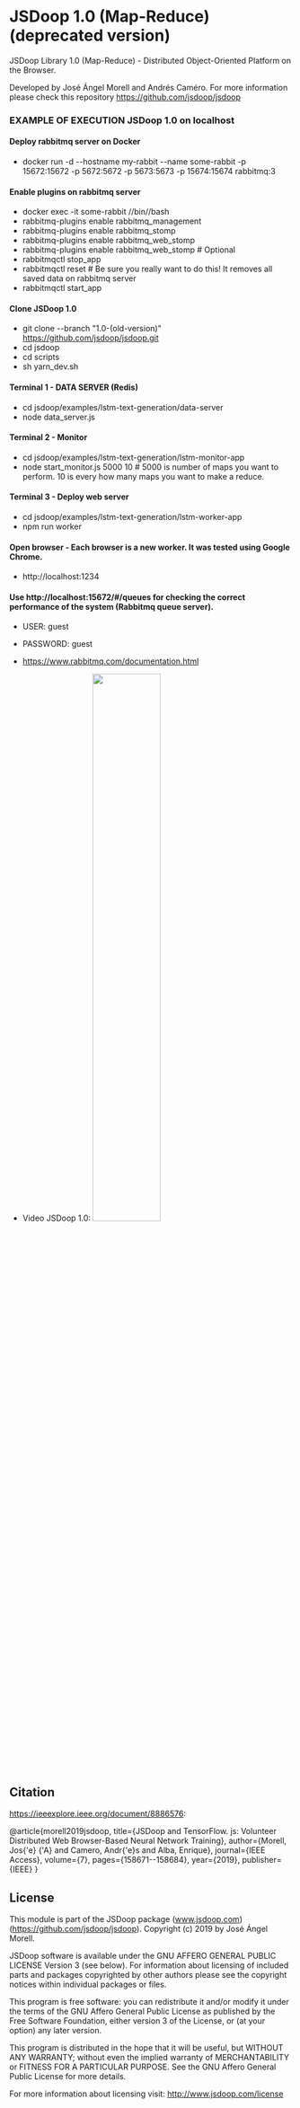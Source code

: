 # JSDoop 1.0 (Map-Reduce) (deprecated version)
JSDoop Library 1.0 (Map-Reduce) - Distributed Object-Oriented Platform on the Browser.

Developed by José Ángel Morell and Andrés Caméro.
For more information please check this repository https://github.com/jsdoop/jsdoop


### EXAMPLE OF EXECUTION JSDoop 1.0 on localhost
#### Deploy rabbitmq server on Docker
- docker run -d --hostname my-rabbit --name some-rabbit -p 15672:15672 -p 5672:5672 -p 5673:5673 -p 15674:15674 rabbitmq:3

#### Enable plugins on rabbitmq server
- docker exec -it some-rabbit //bin//bash
- rabbitmq-plugins enable rabbitmq_management
- rabbitmq-plugins enable rabbitmq_stomp
- rabbitmq-plugins enable rabbitmq_web_stomp
- rabbitmq-plugins enable rabbitmq_web_stomp # Optional
- rabbitmqctl stop_app
- rabbitmqctl reset    # Be sure you really want to do this! It removes all saved data on rabbitmq server
- rabbitmqctl start_app

#### Clone JSDoop 1.0
- git clone --branch "1.0-(old-version)" https://github.com/jsdoop/jsdoop.git
- cd jsdoop
- cd scripts
- sh yarn_dev.sh 

#### Terminal 1 - DATA SERVER (Redis)
- cd jsdoop/examples/lstm-text-generation/data-server
- node data_server.js

#### Terminal 2 - Monitor
- cd jsdoop/examples/lstm-text-generation/lstm-monitor-app
- node start_monitor.js 5000 10 # 5000 is number of maps you want to perform. 10 is every how many maps you want to make a reduce.

#### Terminal 3 - Deploy web server
- cd jsdoop/examples/lstm-text-generation/lstm-worker-app
- npm run worker

#### Open browser - Each browser is a new worker. It was tested using Google Chrome.
- http://localhost:1234

#### Use http://localhost:15672/#/queues for checking the correct performance of the system (Rabbitmq queue server).
- USER: guest
- PASSWORD: guest
- https://www.rabbitmq.com/documentation.html


- Video JSDoop 1.0: [<img src="https://i.ytimg.com/vi/MPHiLIW4pd4/hqdefault.jpg?sqp=-oaymwEcCPYBEIoBSFXyq4qpAw4IARUAAIhCGAFwAcABBg==&rs=AOn4CLBnaDd9LLdA11lymjCxHAovMjw8qA" width="50%">](https://youtu.be/MPHiLIW4pd4)



## Citation
 https://ieeexplore.ieee.org/document/8886576:

  @article{morell2019jsdoop,
    title={JSDoop and TensorFlow. js: Volunteer Distributed Web Browser-Based Neural Network Training},
    author={Morell, Jos{\'e} {\'A} and Camero, Andr{\'e}s and Alba, Enrique},
    journal={IEEE Access},
    volume={7},
    pages={158671--158684},
    year={2019},
    publisher={IEEE}
  }

## License
This module is part of the JSDoop package (www.jsdoop.com) (https://github.com/jsdoop/jsdoop).
Copyright (c) 2019 by José Ángel Morell.

JSDoop software is available under the GNU AFFERO GENERAL 
PUBLIC LICENSE Version 3 (see below). For information about 
licensing of included parts and packages copyrighted by other authors 
please see the copyright notices within individual packages or files.

This program is free software: you can redistribute it and/or modify
it under the terms of the GNU Affero General Public License as
published by the Free Software Foundation, either version 3 of the
License, or (at your option) any later version.

This program is distributed in the hope that it will be useful,
but WITHOUT ANY WARRANTY; without even the implied warranty of
MERCHANTABILITY or FITNESS FOR A PARTICULAR PURPOSE.  See the
GNU Affero General Public License for more details.

For more information about licensing visit:
http://www.jsdoop.com/license
